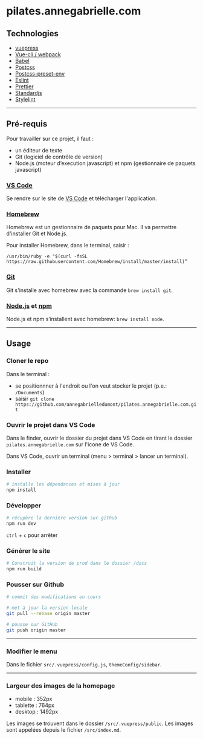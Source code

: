 # pilates.annegabrielle.com

## Technologies

- [vuepress](https://vuepress.vuejs.org/)
- [Vue-cli / webpack](https://cli.vuejs.org/)
- [Babel](https://babeljs.io/)
- [Postcss](https://postcss.org/)
- [Postcss-preset-env](https://preset-env.cssdb.org/)
- [Eslint](https://eslint.org/)
- [Prettier](https://prettier.io/)
- [Standardjs](https://standardjs.com/)
- [Stylelint](https://stylelint.io/)

---

## Pré-requis

Pour travailler sur ce projet, il faut :

- un éditeur de texte
- Git (logiciel de contrôle de version)
- Node.js (moteur d’execution javascript) et npm (gestionnaire de paquets javascript)

### [VS Code](https://code.visualstudio.com/)

Se rendre sur le site de [VS Code](https://code.visualstudio.com/) et télécharger l'application.

### [Homebrew](https://brew.sh/)

Homebrew est un gestionnaire de paquets pour Mac. Il va permettre d'installer Git et Node.js.

Pour installer Homebrew, dans le terminal, saisir :

```
/usr/bin/ruby -e "$(curl -fsSL https://raw.githubusercontent.com/Homebrew/install/master/install)”
```

### [Git](https://git-scm.com/)

Git s'installe avec homebrew avec la commande `brew install git`.

### [Node.js](https://nodejs.org) et [npm](https://www.npmjs.com/)

Node.js et npm s’installent avec homebrew: `brew install node`.

---

## Usage

### Cloner le repo

Dans le terminal :

- se positionnner à l'endroit ou l'on veut stocker le projet (p.e.: `/Documents`)
- saisir `git clone https://github.com/annegabrielledumont/pilates.annegabrielle.com.git`

### Ouvrir le projet dans VS Code

Dans le finder, ouvrir le dossier du projet dans VS Code en tirant le dossier `pilates.annegabrielle.com` sur l'icone de VS Code.

Dans VS Code, ouvrir un terminal (menu > terminal > lancer un terminal).

### Installer

```bash
# installe les dépendances et mises à jour
npm install
```

### Développer

```bash
# récupère la dernière version sur github
npm run dev
```

`ctrl` + `c` pour arrêter

### Générer le site

```bash
# Construit la version de prod dans le dossier /docs
npm run build
```

### Pousser sur Github

```bash
# commit des modifications en cours

# met à jour la version locale
git pull --rebase origin master

# pousse sur GitHub
git push origin master
```
*** 

### Modifier le menu

Dans le fichier `src/.vuepress/config.js`, `themeConfig/sidebar`.

***

### Largeur des images de la homepage

- mobile : 352px
- tablette : 764px
- desktop : 1492px

Les images se trouvent dans le dossier `/src/.vuepress/public`.
Les images sont appelées depuis le fichier `/src/index.md`.

